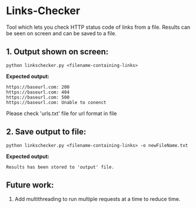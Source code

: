 # Links-Checker
Tool which lets you check HTTP status code of links from a file. Results can be seen on screen and can be saved to a file. 

**1. Output shown on screen:**
--
```
python linkschecker.py <filename-containing-links>
```

**Expected output:**
```
https://baseurl.com: 200
https://baseurl.com: 404
https://baseurl.com: 500
https://baseurl.com: Unable to conenct
```
Please check 'urls.txt' file for url format in file


**2. Save output to file:**
--
```
python linkschecker.py <filename-containing-links> -o newFileName.txt
```

**Expected output:**
```
Results has been stored to 'output' file.
```

Future work:
--
1. Add multithreading to run multiple requests at a time to reduce time.

